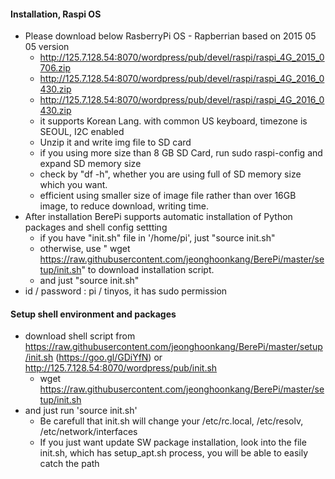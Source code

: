 
#### Installation, Raspi OS 
  - Please download below RasberryPi OS - Rapberrian based on 2015 05 05 version
    - http://125.7.128.54:8070/wordpress/pub/devel/raspi/raspi_4G_2015_0706.zip
    - http://125.7.128.54:8070/wordpress/pub/devel/raspi/raspi_4G_2016_0430.zip
    - http://125.7.128.54:8070/wordpress/pub/devel/raspi/raspi_4G_2016_0430.zip
     - it supports Korean Lang. with common US keyboard, timezone is SEOUL, I2C enabled  
    - Unzip it and write img file to SD card
    - if you using more size than 8 GB SD Card, run sudo raspi-config and expand SD memory size
    - check by "df -h", whether you are using full of SD memory size which you want.
    - efficient using smaller size of image file rather than over 16GB image, to reduce download, writing time.
  - After installation BerePi supports automatic installation of Python packages and shell config settting
    - if you have "init.sh" file in '/home/pi', just "source init.sh"
    - otherwise, use " wget https://raw.githubusercontent.com/jeonghoonkang/BerePi/master/setup/init.sh" to download installation script.
    - and just "source init.sh"
  - id / password : pi / tinyos, it has sudo permission

#### Setup shell environment and packages
  - download shell script from https://raw.githubusercontent.com/jeonghoonkang/BerePi/master/setup/init.sh (https://goo.gl/GDiYfN) or http://125.7.128.54:8070/wordpress/pub/init.sh
    - wget https://raw.githubusercontent.com/jeonghoonkang/BerePi/master/setup/init.sh
  - and just run 'source init.sh'
    - Be carefull that init.sh will change your /etc/rc.local, /etc/resolv, /etc/network/interfaces
    - If you just want update SW package installation, look into the file init.sh, which has setup_apt.sh process, you will be able to easily catch the path
  
